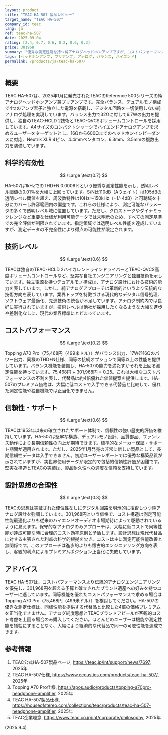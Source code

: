 ```yaml
---
layout: product
title: "TEAC HA-507 製品レビュー"
target_name: "TEAC HA-507"
company_id: teac
lang: ja
ref: teac-ha-507
date: 2025-09-04
rating: [2.4, 0.7, 0.6, 0.2, 0.6, 0.3]
price: 301968
summary: "優秀な測定性能を持つ純アナログヘッドホンアンプですが、コストパフォーマンスが低く、設計思想に疑問が残ります"
tags: [ヘッドホンアンプ, プリアンプ, アナログ, バランス, ハイエンド]
permalink: /products/ja/teac-ha-507/
---
```


## 概要

TEAC HA-507は、2025年1月に発売されたTEACのReference 500シリーズの純アナログヘッドホンアンプ兼プリアンプです。完全バランス、デュアルモノ構成で4つのアンプ素子と独立した電源を搭載し、デジタル回路を一切使用しない純アナログ処理を実現しています。バランス出力で32Ωに対して6.7Wの出力を提供し、独自のTEAC-HCLD 2技術とTEAC-QVCSボリュームコントロールを採用しています。A4サイズのコンパクトシャーシでハイエンドアナログアンプを求めるユーザーをターゲットとし、16Ωから600Ωまでのヘッドホンインピーダンスに対応、Neutrik XLR 4ピン、4.4mmペンタコン、6.3mm、3.5mmの複数出力を装備しています。

## 科学的有効性

$$ \Large \text{0.7} $$

HA-507は1kHzでのTHD+N 0.0006%という優秀な測定性能を示し、透明レベル閾値の0.01%を大幅に上回っています。S/N比110dB（Aウェイト）は105dBの透明レベル閾値を超え、周波数特性は10Hz～150kHz（+1/-4dB）と可聴域を十分にカバーし許容範囲内の偏差です。これらの仕様により、測定可能なパラメータの多くで透明レベル域に位置しています。ただし、クロストークやダイナミックレンジなど重要な仕様が利用可能データでは未明示のため、すべての測定基準での完全評価が制限されています。指定領域では透明レベル性能を達成していますが、測定データの不完全性により得点の可能性が限定されます。

## 技術レベル

$$ \Large \text{0.6} $$

TEACは独自のTEAC-HCLD 2ハイカレントラインドライバーとTEAC-QVCS高度ボリュームコントロールなど、堅実な自社エンジニアリングと独自技術を示しています。独立電源を持つデュアルモノ構成は、アナログ設計における技術的能力を表しています。しかし、純アナログアプローチは革新的というより伝統的な技術方向を表しています。業界トップを特徴づける現代的なデジタル信号処理、ソフトウェア最適化、先進技術の統合が不足しています。アナログ制約内では良好に実行されていますが、技術レベルは他社が採用したくなるような大幅な進歩や差別化なしに、現代の業界標準にとどまっています。

## コストパフォーマンス

$$ \Large \text{0.2} $$

Topping A70 Pro（75,468円（499米ドル））がバランス出力、17W@16Ωのパワー出力、同様のTHD+N仕様、同等の接続オプションで同等以上の性能を提供しています。バランス機能を装備し、HA-507の能力を満たすかそれを上回る測定性能を持っています。75,468円 ÷ 301,968円 = 0.25。これは大幅なコストパフォーマンスの不利を表し、代替品は約4倍優れた価値提案を提供します。HA-507のプレミアム価格は、大幅に低コストで入手できる代替品と比較して、優れた測定性能や独自機能では正当化できません。

## 信頼性・サポート

$$ \Large \text{0.6} $$

TEACは1953年以来の確立されたサポート体制で、信頼性の強い歴史的評価を維持しています。HA-507は堅牢な構造、デュアルモノ設計、品質部品、ファンレス動作により長期信頼性の向上が期待できます。標準的なメーカー保証・サポート期間が適用されます。ただし、2025年1月発売の非常に新しい製品として、長期信頼性データは入手できません。初期ユーザーレポートでは優秀な構築品質が示されていますが、実世界使用データが限定的で包括的信頼性評価が困難です。堅実な構造とTEACの実績は、製品耐久性への適度な信頼を支持しています。

## 設計思想の合理性

$$ \Large \text{0.3} $$

TEACの思想は実証された優位性なしにデジタル回路を明示的に拒否しつつ純アナログ設計を強調しています。301,968円という価格で、コスト構造は測定可能性能最適化よりも従来のハイエンドオーディオ市場期待によって駆動されているように見えます。保守的なアナログのみアプローチは、大幅に低コストで同等性能が達成可能な時に合理的コスト効率原則と矛盾します。設計思想は現代代替品に対する主張された利点の科学的根拠を欠き、コストは主に測定可能性能改善と無関係です。このアプローチは進歩的よりも懐古的エンジニアリング方向を表し、客観的利点によるプレミアムポジション正当化に失敗しています。

## アドバイス

TEAC HA-507は、コストパフォーマンスより伝統的アナログエンジニアリングを優先し、301,968円を超える予算と確立されたブランド遺産への好みを持つユーザーに適しています。同等機能を優れたコストパフォーマンスで求める場合はTopping A70 Pro（75,468円（499米ドル））を検討してください。HA-507の優秀な測定仕様は、同様性能を提供する代替品と比較した4倍の価格プレミアムを正当化できません。アナログ純度思想とTEACブランドアピールが客観的コスト考慮を上回る場合のみ購入してください。ほとんどのユーザーは機能や測定性能を犠牲にすることなく、大幅により経済的な代替品で同一の可聴性能を達成できます。

## 参考情報

1. TEAC公式HA-507製品ページ, https://teac.jp/int/support/news/7697, 2025年
2. TEAC HA-507仕様, https://www.ecoustics.com/products/teac-ha-507/, 2025年
3. Topping A70 Pro仕様, https://apos.audio/products/topping-a70pro-headphone-amplifier, 2025年
4. TEAC HA-507製品仕様, https://houseofstereo.com/collections/teac/products/teac-ha-507-headphone-amplifier, 2025年
5. TEAC企業理念, https://www.teac.co.jp/int/corporate/philosophy, 2025年

(2025.9.4)